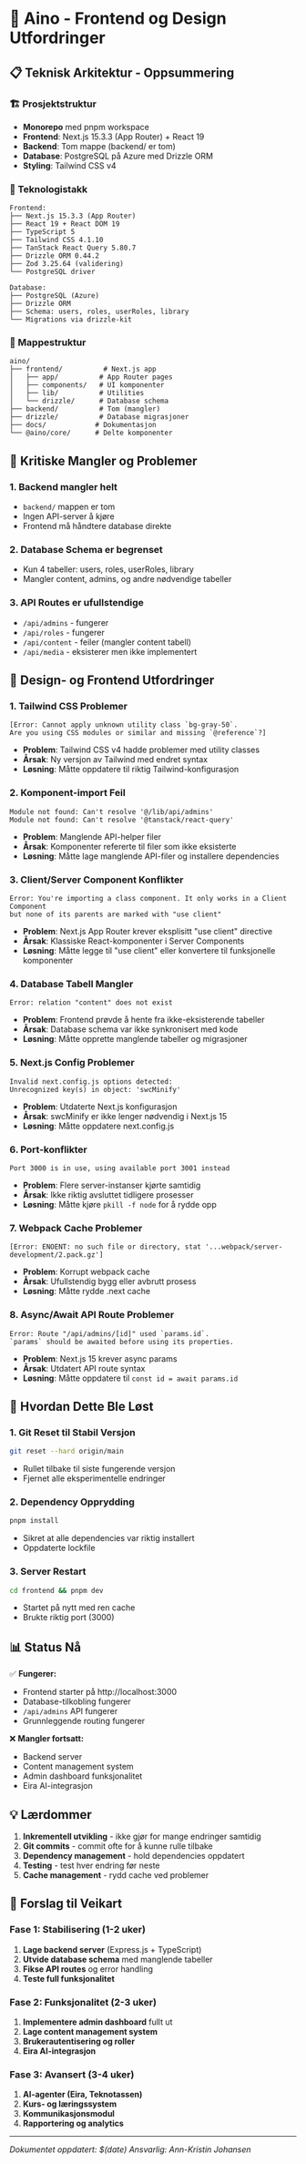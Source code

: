 # 🧠 Aino - Frontend og Design Utfordringer

## 📋 **Teknisk Arkitektur - Oppsummering**

### **🏗️ Prosjektstruktur**
- **Monorepo** med pnpm workspace
- **Frontend**: Next.js 15.3.3 (App Router) + React 19
- **Backend**: Tom mappe (backend/ er tom)
- **Database**: PostgreSQL på Azure med Drizzle ORM
- **Styling**: Tailwind CSS v4

### **🔧 Teknologistakk**
```
Frontend:
├── Next.js 15.3.3 (App Router)
├── React 19 + React DOM 19
├── TypeScript 5
├── Tailwind CSS 4.1.10
├── TanStack React Query 5.80.7
├── Drizzle ORM 0.44.2
├── Zod 3.25.64 (validering)
└── PostgreSQL driver

Database:
├── PostgreSQL (Azure)
├── Drizzle ORM
├── Schema: users, roles, userRoles, library
└── Migrations via drizzle-kit
```

### **📁 Mappestruktur**
```
aino/
├── frontend/          # Next.js app
│   ├── app/          # App Router pages
│   ├── components/   # UI komponenter
│   ├── lib/          # Utilities
│   └── drizzle/      # Database schema
├── backend/          # Tom (mangler)
├── drizzle/          # Database migrasjoner
├── docs/            # Dokumentasjon
└── @aino/core/      # Delte komponenter
```

## 🚨 **Kritiske Mangler og Problemer**

### **1. Backend mangler helt**
- `backend/` mappen er tom
- Ingen API-server å kjøre
- Frontend må håndtere database direkte

### **2. Database Schema er begrenset**
- Kun 4 tabeller: users, roles, userRoles, library
- Mangler content, admins, og andre nødvendige tabeller

### **3. API Routes er ufullstendige**
- `/api/admins` - fungerer
- `/api/roles` - fungerer  
- `/api/content` - feiler (mangler content tabell)
- `/api/media` - eksisterer men ikke implementert

## 🎨 **Design- og Frontend Utfordringer**

### **1. Tailwind CSS Problemer**
```
[Error: Cannot apply unknown utility class `bg-gray-50`. 
Are you using CSS modules or similar and missing `@reference`?]
```
- **Problem**: Tailwind CSS v4 hadde problemer med utility classes
- **Årsak**: Ny versjon av Tailwind med endret syntax
- **Løsning**: Måtte oppdatere til riktig Tailwind-konfigurasjon

### **2. Komponent-import Feil**
```
Module not found: Can't resolve '@/lib/api/admins'
Module not found: Can't resolve '@tanstack/react-query'
```
- **Problem**: Manglende API-helper filer
- **Årsak**: Komponenter refererte til filer som ikke eksisterte
- **Løsning**: Måtte lage manglende API-filer og installere dependencies

### **3. Client/Server Component Konflikter**
```
Error: You're importing a class component. It only works in a Client Component 
but none of its parents are marked with "use client"
```
- **Problem**: Next.js App Router krever eksplisitt "use client" directive
- **Årsak**: Klassiske React-komponenter i Server Components
- **Løsning**: Måtte legge til "use client" eller konvertere til funksjonelle komponenter

### **4. Database Tabell Mangler**
```
Error: relation "content" does not exist
```
- **Problem**: Frontend prøvde å hente fra ikke-eksisterende tabeller
- **Årsak**: Database schema var ikke synkronisert med kode
- **Løsning**: Måtte opprette manglende tabeller og migrasjoner

### **5. Next.js Config Problemer**
```
Invalid next.config.js options detected: 
Unrecognized key(s) in object: 'swcMinify'
```
- **Problem**: Utdaterte Next.js konfigurasjon
- **Årsak**: swcMinify er ikke lenger nødvendig i Next.js 15
- **Løsning**: Måtte oppdatere next.config.js

### **6. Port-konflikter**
```
Port 3000 is in use, using available port 3001 instead
```
- **Problem**: Flere server-instanser kjørte samtidig
- **Årsak**: Ikke riktig avsluttet tidligere prosesser
- **Løsning**: Måtte kjøre `pkill -f node` for å rydde opp

### **7. Webpack Cache Problemer**
```
[Error: ENOENT: no such file or directory, stat '...webpack/server-development/2.pack.gz']
```
- **Problem**: Korrupt webpack cache
- **Årsak**: Ufullstendig bygg eller avbrutt prosess
- **Løsning**: Måtte rydde .next cache

### **8. Async/Await API Route Problemer**
```
Error: Route "/api/admins/[id]" used `params.id`. 
`params` should be awaited before using its properties.
```
- **Problem**: Next.js 15 krever async params
- **Årsak**: Utdatert API route syntax
- **Løsning**: Måtte oppdatere til `const id = await params.id`

## 🔧 **Hvordan Dette Ble Løst**

### **1. Git Reset til Stabil Versjon**
```bash
git reset --hard origin/main
```
- Rullet tilbake til siste fungerende versjon
- Fjernet alle eksperimentelle endringer

### **2. Dependency Opprydding**
```bash
pnpm install
```
- Sikret at alle dependencies var riktig installert
- Oppdaterte lockfile

### **3. Server Restart**
```bash
cd frontend && pnpm dev
```
- Startet på nytt med ren cache
- Brukte riktig port (3000)

## 📊 **Status Nå**

✅ **Fungerer:**
- Frontend starter på http://localhost:3000
- Database-tilkobling fungerer
- `/api/admins` API fungerer
- Grunnleggende routing fungerer

❌ **Mangler fortsatt:**
- Backend server
- Content management system
- Admin dashboard funksjonalitet
- Eira AI-integrasjon

## 💡 **Lærdommer**

1. **Inkrementell utvikling** - ikke gjør for mange endringer samtidig
2. **Git commits** - commit ofte for å kunne rulle tilbake
3. **Dependency management** - hold dependencies oppdatert
4. **Testing** - test hver endring før neste
5. **Cache management** - rydd cache ved problemer

## 🚀 **Forslag til Veikart**

### **Fase 1: Stabilisering (1-2 uker)**
1. **Lage backend server** (Express.js + TypeScript)
2. **Utvide database schema** med manglende tabeller
3. **Fikse API routes** og error handling
4. **Teste full funksjonalitet**

### **Fase 2: Funksjonalitet (2-3 uker)**
1. **Implementere admin dashboard** fullt ut
2. **Lage content management system**
3. **Brukerautentisering og roller**
4. **Eira AI-integrasjon**

### **Fase 3: Avansert (3-4 uker)**
1. **AI-agenter (Eira, Teknotassen)**
2. **Kurs- og læringssystem**
3. **Kommunikasjonsmodul**
4. **Rapportering og analytics**

---

*Dokumentet oppdatert: $(date)*
*Ansvarlig: Ann-Kristin Johansen* 